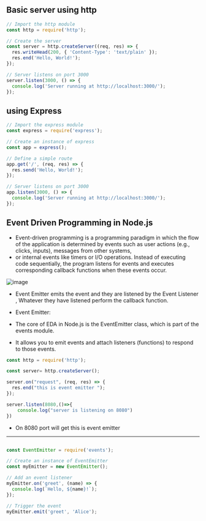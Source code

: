 ## Basic server using http


```js
// Import the http module
const http = require('http');

// Create the server
const server = http.createServer((req, res) => {
  res.writeHead(200, { 'Content-Type': 'text/plain' });
  res.end('Hello, World!');
});

// Server listens on port 3000
server.listen(3000, () => {
  console.log('Server running at http://localhost:3000/');
});
```

## using Express

```js
// Import the express module
const express = require('express');

// Create an instance of express
const app = express();

// Define a simple route
app.get('/', (req, res) => {
  res.send('Hello, World!');
});

// Server listens on port 3000
app.listen(3000, () => {
  console.log('Server running at http://localhost:3000/');
});

```











## Event Driven Programming in Node.js

- Event-driven programming is a programming paradigm in which the flow of the application is determined by events such as user actions (e.g., clicks, inputs), messages from other systems,
- or internal events like timers or I/O operations. Instead of executing code sequentially, the program listens for events and executes corresponding callback functions when these events occur.



![image](https://github.com/user-attachments/assets/9b7b527a-a74d-45bd-a130-3e5432c68dee)



- Event Emitter emits the event and they are listened by the Event Listener , Whatever they have listened perform the callback function.



 - Event Emitter:

- The core of EDA in Node.js is the EventEmitter class, which is part of the events module.
- It allows you to emit events and attach listeners (functions) to respond to those events.


```js
const http = require('http');

const server= http.createServer();

server.on("request", (req, res) => {
  res.end("this is event emitter ");
});

server.listen(8080,()=>{
    console.log("server is listening on 8080")
})
```
- On 8080 port will get this is event emitter
___________________



```js

const EventEmitter = require('events');

// Create an instance of EventEmitter
const myEmitter = new EventEmitter();

// Add an event listener
myEmitter.on('greet', (name) => {
  console.log(`Hello, ${name}!`);
});

// Trigger the event
myEmitter.emit('greet', 'Alice');

```





